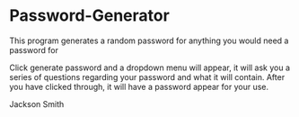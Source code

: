 # Password-Generator

This program generates a random password for anything you would need a password for

Click generate password and a dropdown menu will appear, it will ask you a series of questions regarding your password and what it will contain. After you have clicked through, it will have a password appear for your use.

Jackson Smith